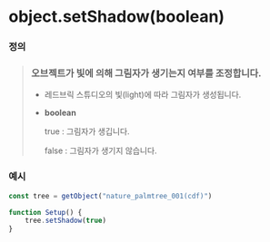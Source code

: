 # object.setShadow(boolean)

### 정의

> ### **오브젝트가 빛에 의해 그림자가 생기는지 여부를 조정합니다.**
>
> * 레드브릭 스튜디오의 빛(light)에 따라 그림자가 생성됩니다.
> *   **boolean**
>
>     true : 그림자가 생깁니다.
>
>     false : 그림자가 생기지 않습니다.



### 예시

```javascript
const tree = getObject("nature_palmtree_001(cdf)")

function Setup() {
    tree.setShadow(true)
}
```

